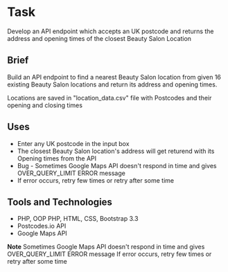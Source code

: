 # Task
Develop an API endpoint which accepts an UK postcode and returns the address and opening times of the closest Beauty Salon Location

## Brief
Build an API endpoint to find a nearest Beauty Salon location from given 16 existing Beauty Salon locations and return its address and opening times.

Locations are saved in "location_data.csv" file with Postcodes and their opening and closing times

## Uses

- Enter any UK postcode in the input box
- The closest Beauty Salon location's address will get returend with
  its Opening times from the API
- Bug - Sometimes Google Maps API doesn't respond in time and gives OVER_QUERY_LIMIT ERROR message
- If error occurs, retry few times or retry after some time 

 
## Tools and Technologies
 - PHP, OOP PHP, HTML, CSS, Bootstrap 3.3
 - Postcodes.io API
 - Google Maps API

**Note** Sometimes Google Maps API doesn't respond in time and gives OVER_QUERY_LIMIT ERROR message
If error occurs, retry few times or retry after some time 

